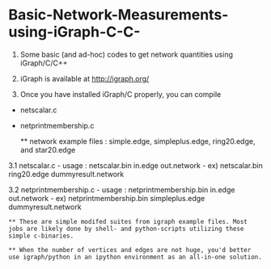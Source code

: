 # Basic-Network-Measurements-using-iGraph-C-C-
1. Some basic (and ad-hoc) codes to get network quantities using iGraph/C/C++

2. iGraph is available at http://igraph.org/

3. Once you have installed iGraph/C properly, you can compile 
  - netscalar.c
  - netprintmembership.c
 
    ** network example files : simple.edge, simpleplus.edge, ring20.edge, and star20.edge

  3.1 netscalar.c
    - usage : netscalar.bin in.edge out.network
    - ex) netscalar.bin ring20.edge dummyresult.network
      
  3.2 netprintmembership.c
    - usage : netprintmembership.bin in.edge out.network
    - ex) netprintmembership.bin simpleplus.edge dummyresult.network
    
    ** These are simple modifed suites from igraph example files. Most jobs are likely done by shell- and python-scripts utilizing these simple c-binaries.
  
    ** When the number of vertices and edges are not huge, you'd better use igraph/python in an ipython environment as an all-in-one solution.   
